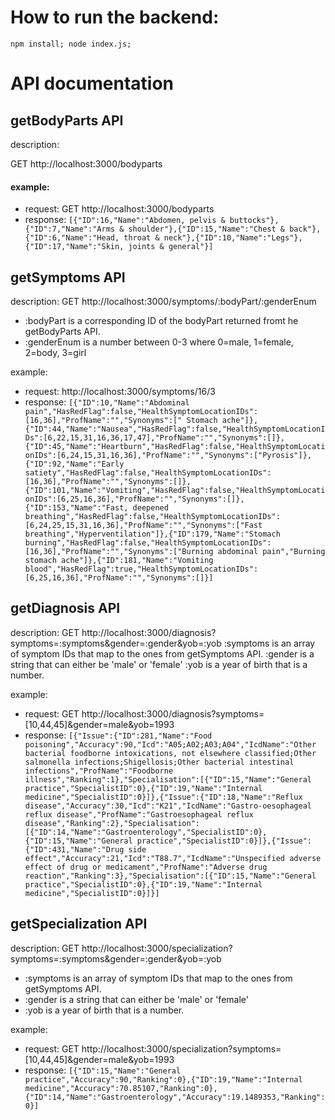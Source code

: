 # How to run the backend:
`npm install; node index.js;`

# API documentation
## getBodyParts API
description:

GET http://localhost:3000/bodyparts

#### example:
* request:
GET http://localhost:3000/bodyparts
* response:
`[{"ID":16,"Name":"Abdomen, pelvis & buttocks"},{"ID":7,"Name":"Arms & shoulder"},{"ID":15,"Name":"Chest & back"},{"ID":6,"Name":"Head, throat & neck"},{"ID":10,"Name":"Legs"},{"ID":17,"Name":"Skin, joints & general"}]`

## getSymptoms API
description:
GET http://localhost:3000/symptoms/:bodyPart/:genderEnum
* :bodyPart is a corresponding ID of the bodyPart returned fromt he getBodyParts API.
* :genderEnum is a number between 0-3 where 0=male, 1=female, 2=body, 3=girl

example:
* request:
http://localhost:3000/symptoms/16/3
* response:
`[{"ID":10,"Name":"Abdominal pain","HasRedFlag":false,"HealthSymptomLocationIDs":[16,36],"ProfName":"","Synonyms":[" Stomach ache"]},{"ID":44,"Name":"Nausea","HasRedFlag":false,"HealthSymptomLocationIDs":[6,22,15,31,16,36,17,47],"ProfName":"","Synonyms":[]},{"ID":45,"Name":"Heartburn","HasRedFlag":false,"HealthSymptomLocationIDs":[6,24,15,31,16,36],"ProfName":"","Synonyms":["Pyrosis"]},{"ID":92,"Name":"Early satiety","HasRedFlag":false,"HealthSymptomLocationIDs":[16,36],"ProfName":"","Synonyms":[]},{"ID":101,"Name":"Vomiting","HasRedFlag":false,"HealthSymptomLocationIDs":[6,25,16,36],"ProfName":"","Synonyms":[]},{"ID":153,"Name":"Fast, deepened breathing","HasRedFlag":false,"HealthSymptomLocationIDs":[6,24,25,15,31,16,36],"ProfName":"","Synonyms":["Fast breathing","Hyperventilation"]},{"ID":179,"Name":"Stomach burning","HasRedFlag":false,"HealthSymptomLocationIDs":[16,36],"ProfName":"","Synonyms":["Burning abdominal pain","Burning stomach ache"]},{"ID":181,"Name":"Vomiting blood","HasRedFlag":true,"HealthSymptomLocationIDs":[6,25,16,36],"ProfName":"","Synonyms":[]}]`

## getDiagnosis API
description:
GET http://localhost:3000/diagnosis?symptoms=:symptoms&gender=:gender&yob=:yob
:symptoms is an array of symptom IDs that map to the ones from getSymptoms API.
:gender is a string that can either be 'male' or 'female'
:yob is a year of birth that is a number.

example:
* request:
GET http://localhost:3000/diagnosis?symptoms=[10,44,45]&gender=male&yob=1993
* response:
`[{"Issue":{"ID":281,"Name":"Food poisoning","Accuracy":90,"Icd":"A05;A02;A03;A04","IcdName":"Other bacterial foodborne intoxications, not elsewhere classified;Other salmonella infections;Shigellosis;Other bacterial intestinal infections","ProfName":"Foodborne illness","Ranking":1},"Specialisation":[{"ID":15,"Name":"General practice","SpecialistID":0},{"ID":19,"Name":"Internal medicine","SpecialistID":0}]},{"Issue":{"ID":18,"Name":"Reflux disease","Accuracy":30,"Icd":"K21","IcdName":"Gastro-oesophageal reflux disease","ProfName":"Gastroesophageal reflux disease","Ranking":2},"Specialisation":[{"ID":14,"Name":"Gastroenterology","SpecialistID":0},{"ID":15,"Name":"General practice","SpecialistID":0}]},{"Issue":{"ID":431,"Name":"Drug side effect","Accuracy":21,"Icd":"T88.7","IcdName":"Unspecified adverse effect of drug or medicament","ProfName":"Adverse drug reaction","Ranking":3},"Specialisation":[{"ID":15,"Name":"General practice","SpecialistID":0},{"ID":19,"Name":"Internal medicine","SpecialistID":0}]}]`

## getSpecialization API
description:
GET http://localhost:3000/specialization?symptoms=:symptoms&gender=:gender&yob=:yob
* :symptoms is an array of symptom IDs that map to the ones from getSymptoms API.
* :gender is a string that can either be 'male' or 'female'
* :yob is a year of birth that is a number.

example:
* request:
GET http://localhost:3000/specialization?symptoms=[10,44,45]&gender=male&yob=1993
* response:
`[{"ID":15,"Name":"General practice","Accuracy":90,"Ranking":0},{"ID":19,"Name":"Internal medicine","Accuracy":70.85107,"Ranking":0},{"ID":14,"Name":"Gastroenterology","Accuracy":19.1489353,"Ranking":0}]`

